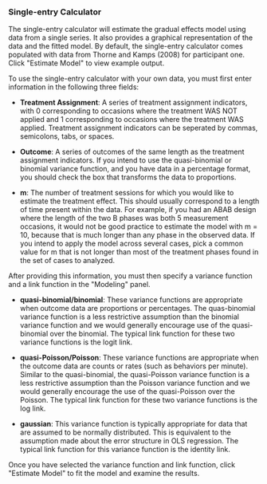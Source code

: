 ### Single-entry Calculator

The single-entry calculator will estimate the gradual effects model using data 
from a single series. It also provides a graphical representation of the data 
and the fitted model. By default, the single-entry calculator comes populated 
with data from Thorne and Kamps (2008) for participant one. 
Click "Estimate Model" to view example output. 

To use the single-entry calculator with your own data, you must first enter 
information in the following three fields:

- __Treatment Assignment__: A series of treatment assignment indicators, with 0 
  corresponding to occasions where the treatment WAS NOT applied and 1 
  corresponding to occasions where the treatment WAS applied. Treatment 
  assignment indicators can be seperated by commas, semicolons, tabs, or spaces.

- __Outcome__: A series of outcomes of the same length as the treatment assignment
  indicators. If you intend to use the quasi-binomial or binomial variance
  function, and you have data in a percentage format, you should check the box
  that transforms the data to proportions.
  
- __m__: The number of treatment sessions for which you would like to estimate the
  treatment effect. This should usually correspond to a length of time
  present within the data. For example, if you had an ABAB design where the
  length of the two B phases was both 5 measurement occasions, it would not be
  good practice to estimate the model with m = 10, because that is much longer
  than any phase in the observed data. If you intend to apply the model across 
  several cases, pick a common value for m that is not longer than most of the 
  treatment phases found in the set of cases to analyzed.
  
After providing this information, you must then specify a variance function and a 
link function in the "Modeling" panel.

- __quasi-binomial/binomial__: These variance functions are appropriate 
  when outcome data are proportions or percentages. The quas-binomial 
  variance function is a less restrictive assumption than the binomial variance 
  function and we would generally encourage use of the quasi-binomial over the 
  binomial. The typical link function for these two variance functions is the 
  logit link.

- __quasi-Poisson/Poisson__: These variance functions are appropriate when
  the outcome data are counts or rates (such as behaviors per minute).
  Similar to the quasi-binomial, the quasi-Poisson variance function is a less
  restrictive assumption than the Poisson variance function and we would
  generally encourage the use of the quasi-Poisson over the Poisson. The typical
  link function for these two variance functions is the log link.
  
- __gaussian__: This variance function is typically appropriate for data that are
  assumed to be normally distributed. This is equivalent to the assumption
  made about the error structure in OLS regression. The typical link function
  for this variance function is the identity link.
  
Once you have selected the variance function and link function, click "Estimate Model" 
to fit the model and examine the results. 